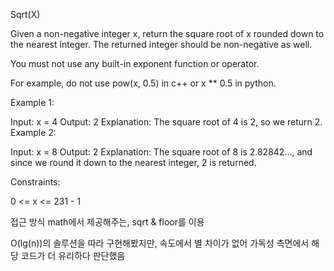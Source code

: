 Sqrt(X)

Given a non-negative integer x, return the square root of x rounded down to the nearest integer. The returned integer should be non-negative as well.

You must not use any built-in exponent function or operator.

For example, do not use pow(x, 0.5) in c++ or x ** 0.5 in python.

Example 1:

Input: x = 4
Output: 2
Explanation: The square root of 4 is 2, so we return 2.
Example 2:

Input: x = 8
Output: 2
Explanation: The square root of 8 is 2.82842..., and since we round it down to the nearest integer, 2 is returned.

Constraints:

0 <= x <= 231 - 1

접근 방식
math에서 제공해주는, sqrt & floor를 이용

O(lg(n))의 솔루션을 따라 구현해봤지만, 속도에서 별 차이가 없어 가독성 측면에서 해당 코드가 더 유리하다 판단했음

